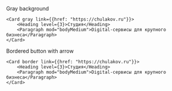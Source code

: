 Gray background

    <Card gray link={{href: "https://chulakov.ru"}}>
        <Heading level={3}>Студия</Heading>
        <Paragraph mod="bodyMedium">Digital-сервисы для крупного бизнеса</Paragraph>
    </Card>

Bordered button with arrow

    <Card border link={{href: "https://chulakov.ru"}}>
        <Heading level={3}>Студия</Heading>
        <Paragraph mod="bodyMedium">Digital-сервисы для крупного бизнеса</Paragraph>
    </Card>